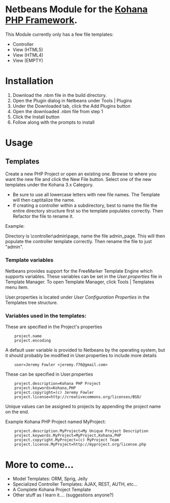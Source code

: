 # Netbeans Module for the [Kohana PHP Framework](http://kohanaframework.org/).

This Module currently only has a few file templates:

*	Controller
*	View (HTML5)
*	View (HTML4)
*	View (EMPTY)

# Installation

1. Download the .nbm file in the build directory.
2. Open the Plugin dialog in Netbeans under Tools | Plugins
3. Under the Downloaded tab, click the Add Plugins button
4. Open the downloaded .nbm file from step 1
5. Click the Install button
6. Follow along with the prompts to install

# Usage

## Templates

Create a new PHP Project or open an existing one. Browse to where you want the new file and click the New File button. 
Select one of the new templates under the Kohana 3.x Category.

*	Be sure to use all lowercase letters with new file names. The Template will then captitalize the name. 
*	If creating a controller within a subdirectory, best to name the file the entire directory structure first so the template populates correctly. Then Refactor the file to rename it.
	
Example: 

Directory is \controller\admin\page, name the file admin_page. 
This will then populate the controller template correctly. 
Then rename the file to just "admin".

### Template variables

Netbeans provides support for the FreeMarker Template Engine which supports variables. These variables can be set 
in the *User.properties* file in Template Manager. To open Template Manager, click Tools | Templates menu item. 

User.properties is located under *User Configuration Properties* in the Templates tree structure.

### Variables used in the templates:

These are specified in the Project's properties

		project.name
		project.encoding

A default user variable is provided to Netbeans by the operating system, but it should probably be modified in User.properties to include more details

		user=Jeremy Fowler <jeremy.f76@gmail.com>

These can be specified in User.properties

		project.description=Kohana PHP Project
		project.keywords=Kohana,PHP
		project.copyright=(c) Jeremy Fowler
		project.license=http://creativecommons.org/licenses/BSD/

Unique values can be assigned to projects by appending the project name on the end.

Example Kohana PHP Project named MyProject:

		project.description.MyProject=My Unique Project Description
		project.keywords.MyProject=MyProject,Kohana,PHP
		project.copyright.MyProject=(c) MyProject Team
		project.license.MyProject=http://myproject.org/license.php


# More to come...

*	Model Templates: ORM, Sprig, Jelly
*	Specialized Controller Templates: AJAX, REST, AUTH, etc...
*	A Complete Kohana Project Template
*	Other stuff as I learn it.... (suggestions anyone?)
